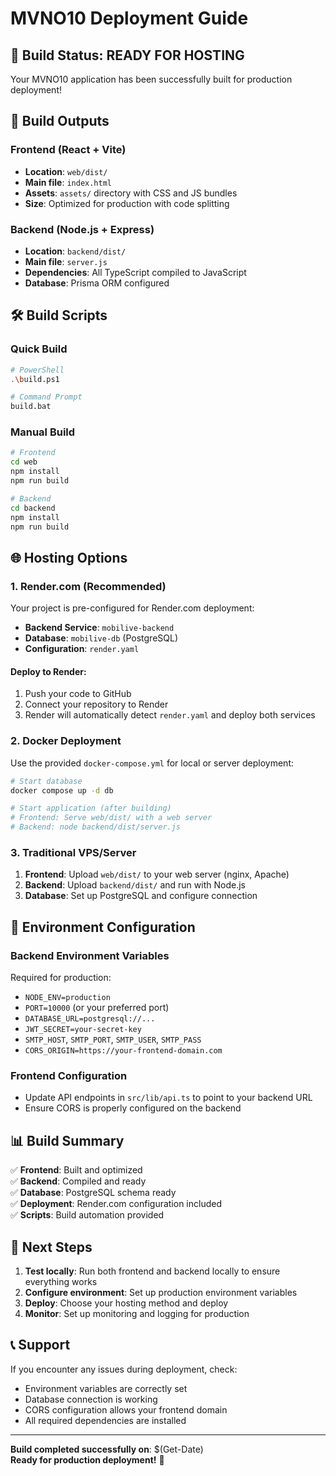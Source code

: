 # MVNO10 Deployment Guide

## 🚀 Build Status: READY FOR HOSTING

Your MVNO10 application has been successfully built for production deployment!

## 📁 Build Outputs

### Frontend (React + Vite)
- **Location**: `web/dist/`
- **Main file**: `index.html`
- **Assets**: `assets/` directory with CSS and JS bundles
- **Size**: Optimized for production with code splitting

### Backend (Node.js + Express)
- **Location**: `backend/dist/`
- **Main file**: `server.js`
- **Dependencies**: All TypeScript compiled to JavaScript
- **Database**: Prisma ORM configured

## 🛠️ Build Scripts

### Quick Build
```bash
# PowerShell
.\build.ps1

# Command Prompt
build.bat
```

### Manual Build
```bash
# Frontend
cd web
npm install
npm run build

# Backend
cd backend
npm install
npm run build
```

## 🌐 Hosting Options

### 1. Render.com (Recommended)
Your project is pre-configured for Render.com deployment:

- **Backend Service**: `mobilive-backend`
- **Database**: `mobilive-db` (PostgreSQL)
- **Configuration**: `render.yaml`

#### Deploy to Render:
1. Push your code to GitHub
2. Connect your repository to Render
3. Render will automatically detect `render.yaml` and deploy both services

### 2. Docker Deployment
Use the provided `docker-compose.yml` for local or server deployment:

```bash
# Start database
docker compose up -d db

# Start application (after building)
# Frontend: Serve web/dist/ with a web server
# Backend: node backend/dist/server.js
```

### 3. Traditional VPS/Server
1. **Frontend**: Upload `web/dist/` to your web server (nginx, Apache)
2. **Backend**: Upload `backend/dist/` and run with Node.js
3. **Database**: Set up PostgreSQL and configure connection

## 🔧 Environment Configuration

### Backend Environment Variables
Required for production:
- `NODE_ENV=production`
- `PORT=10000` (or your preferred port)
- `DATABASE_URL=postgresql://...`
- `JWT_SECRET=your-secret-key`
- `SMTP_HOST`, `SMTP_PORT`, `SMTP_USER`, `SMTP_PASS`
- `CORS_ORIGIN=https://your-frontend-domain.com`

### Frontend Configuration
- Update API endpoints in `src/lib/api.ts` to point to your backend URL
- Ensure CORS is properly configured on the backend

## 📊 Build Summary

✅ **Frontend**: Built and optimized  
✅ **Backend**: Compiled and ready  
✅ **Database**: PostgreSQL schema ready  
✅ **Deployment**: Render.com configuration included  
✅ **Scripts**: Build automation provided  

## 🚀 Next Steps

1. **Test locally**: Run both frontend and backend locally to ensure everything works
2. **Configure environment**: Set up production environment variables
3. **Deploy**: Choose your hosting method and deploy
4. **Monitor**: Set up monitoring and logging for production

## 📞 Support

If you encounter any issues during deployment, check:
- Environment variables are correctly set
- Database connection is working
- CORS configuration allows your frontend domain
- All required dependencies are installed

---

**Build completed successfully on**: $(Get-Date)  
**Ready for production deployment!** 🎉
